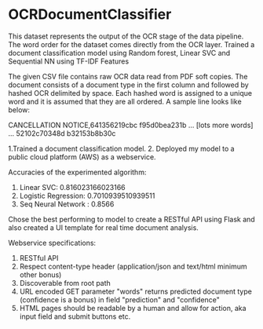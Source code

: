 # OCRDocumentClassifier
This dataset represents the output of the OCR stage of the data pipeline. The word order for the dataset comes directly from the OCR layer. Trained a document classification model using Random forest, Linear SVC and Sequential NN using TF-IDF Features

The given CSV file contains raw OCR data read from PDF soft copies. The document consists of a document type in the first column and followed by hashed OCR delimited by space. Each hashed word is assigned to a unique word and it is assumed that they are all ordered. A sample line looks like below:

CANCELLATION NOTICE,641356219cbc f95d0bea231b ... [lots more words] ... 52102c70348d b32153b8b30c


1.Trained a document classification model.
2. Deployed my model to a public cloud platform (AWS) as a webservice.

Accuracies of the experimented algorithm:

1. Linear SVC: 0.816023166023166
2. Logistic Regression: 0.7010939510939511
3. Seq Neural Network : 0.8566

Chose the best performing to model to create a RESTful API using Flask and also created a UI template for real time document analysis.

Webservice specifications:

1. RESTful API
2. Respect content-type header (application/json and text/html minimum other bonus)
3. Discoverable from root path
4. URL encoded GET parameter "words" returns predicted document type (confidence is a bonus) in field "prediction" and "confidence"
5. HTML pages should be readable by a human and allow for action, aka input field and submit buttons etc.



